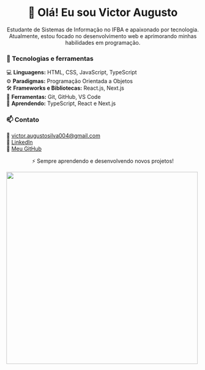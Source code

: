 <h1 align="center">👋 Olá! Eu sou Victor Augusto</h1>

<p align="center">
  Estudante de Sistemas de Informação no IFBA e apaixonado por tecnologia. Atualmente, estou focado no desenvolvimento web e aprimorando minhas habilidades em programação.
</p>


### 🚀 Tecnologias e ferramentas  

💻 **Linguagens:** HTML, CSS, JavaScript, TypeScript  
⚙️ **Paradigmas:** Programação Orientada a Objetos  
🛠 **Frameworks e Bibliotecas:** React.js, Next.js  
🔧 **Ferramentas:** Git, GitHub, VS Code  
🌱 **Aprendendo:** TypeScript, React e Next.js  


### 📫 Contato  
📧 victor.augustosilva004@gmail.com  
🔗 [LinkedIn](https://www.linkedin.com/in/victor-augusto-silva-jesus)  
🔗 [Meu GitHub](https://github.com/victorASDev)  


<p align="center">⚡ Sempre aprendendo e desenvolvendo novos projetos!</p>

<img src="https://media.tenor.com/C21__JHNM8kAAAAj/mew-pokemon.gif" width="500"/>
